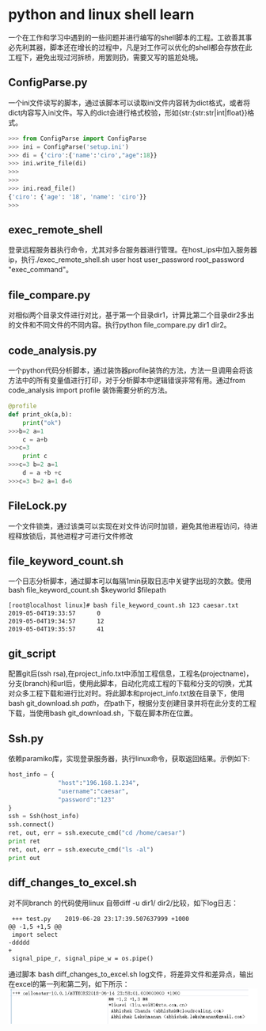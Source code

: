 # python and linux shell learn

一个在工作和学习中遇到的一些问题并进行编写的shell脚本的工程。工欲善其事必先利其器，脚本还在增长的过程中，凡是对工作可以优化的shell都会存放在此工程下，避免出现过河拆桥，用罢则扔，需要又写的尴尬处境。

## ConfigParse.py

一个ini文件读写的脚本，通过该脚本可以读取ini文件内容转为dict格式，或者将dict内容写入ini文件。写入的dict会进行格式校验，形如{str:{str:str|int|float}}格式。

```python
>>> from ConfigParse import ConfigParse
>>> ini = ConfigParse('setup.ini')
>>> di = {'ciro':{'name':'ciro',"age":18}}
>>> ini.write_file(di)
>>>
>>>
>>> ini.read_file()
{'ciro': {'age': '18', 'name': 'ciro'}}
>>>
```
## exec_remote_shell

登录远程服务器执行命令，尤其对多台服务器进行管理。在host_ips中加入服务器ip，执行./exec_remote_shell.sh user host user_password root_password "exec_command"。

## file_compare.py
对相似两个目录文件进行对比，基于第一个目录dir1，计算比第二个目录dir2多出的文件和不同文件的不同内容。执行python file_compare.py dir1 dir2。

## code_analysis.py

一个python代码分析脚本，通过装饰器profile装饰的方法，方法一旦调用会将该方法中的所有变量值进行打印，对于分析脚本中逻辑错误非常有用。通过from code_analysis import profile 装饰需要分析的方法。

```python
@profile
def print_ok(a,b):
    print("ok")
>>>b=2 a=1
    c = a+b
>>>c=3
    print c
>>>c=3 b=2 a=1
    d = a +b +c
>>>c=3 b=2 a=1 d=6
```

## FileLock.py

一个文件锁类，通过该类可以实现在对文件访问时加锁，避免其他进程访问，待进程释放锁后，其他进程才可进行文件修改

## file_keyword_count.sh

一个日志分析脚本，通过脚本可以每隔1min获取日志中关键字出现的次数。使用 bash
file_keyword_count.sh $keyworld  $filepath

```
[root@localhost linux]# bash file_keyword_count.sh 123 caesar.txt
2019-05-04T19:33:57 	 0
2019-05-04T19:34:57 	 12
2019-05-04T19:35:57 	 41
```

## git_script

配置git后(ssh rsa),在project_info.txt中添加工程信息，工程名(projectname)，分支(branch)和url后，使用此脚本，自动化完成工程的下载和分支的切换，尤其对众多工程下载和进行比对时。将此脚本和project_info.txt放在目录下，使用bash git_download.sh $path，在$path下，根据分支创建目录并将在此分支的工程下载，当使用bash git_download.sh，下载在脚本所在位置。

## Ssh.py
依赖paramiko库，实现登录服务器，执行linux命令，获取返回结果。示例如下:
```python
host_info = {
              "host":"196.168.1.234",
              "username":"caesar",
              "password":"123"
}
ssh = Ssh(host_info)
ssh.connect()
ret, out, err = ssh.execute_cmd("cd /home/caesar")
print ret
ret, out, err = ssh.execute_cmd("ls -al")
print out
```

## diff_changes_to_excel.sh
对不同branch 的代码使用linux 自带diff -u dir1/  dir2/比较，如下log日志：

```linux
 +++ test.py	2019-06-28 23:17:39.507637999 +1000
@@ -1,5 +1,5 @@
 import select
-ddddd
+
 signal_pipe_r, signal_pipe_w = os.pipe()
```
通过脚本 bash diff_changes_to_excel.sh log文件，将差异文件和差异点，输出在excel的第一列和第二列，如下所示：
![image](https://github.com/CaesarLinsa/shell/blob/master/images/diff_change_to_excel.png)

